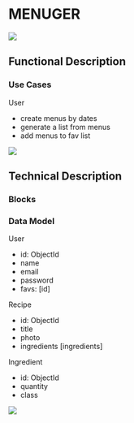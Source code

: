 # MENUGER

![](link)


## Functional Description

### Use Cases

User
- create menus by dates
- generate a list from menus
- add menus to fav list

![](images/use-cases.jpg)

## Technical Description

### Blocks

### Data Model

User
- id: ObjectId
- name
- email
- password
- favs: [id]

Recipe
- id: ObjectId
- title
- photo
- ingredients [ingredients]


Ingredient
- id: ObjectId
- quantity
- class


![](images/data-model.jpg)
